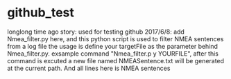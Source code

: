 # github_test
longlong time ago story: used for testing github
2017/6/8: add Nmea_filter.py here, and this python script is used to filter NMEA sentences from a log file
	the usage is define your targetFile as the parameter behind Nmea_filter.py. exsample command "Nmea_filter.p	y YOURFILE", after this command is excuted a new file named NMEASentence.txt will be generated at the current 	path. And all lines here is NMEA sentences
